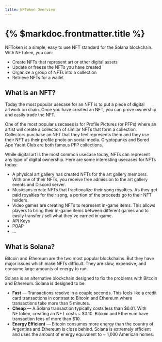 ```yaml
---
title: NFToken Overview
---
```


# {% $markdoc.frontmatter.title %}

NFToken is a simple, easy to use NFT standard for the Solana blockchain. With NFToken, you can:

- Create NFTs that represent art or other digital assets
- Update or freeze the NFTs you have created
- Organize a group of NFTs into a collection
- Retrieve NFTs for a wallet

## What is an NFT?

Today the most popular usecase for an NFT is to put a piece of digital artwork on chain. Once you have created an NFT, you can prove ownership and easily trade the NFT.

One of the most popular usecases is for Profile Pictures (or PFPs) where an artist will create a collection of similar NFTs that form a collection. Collectors purchase an NFT that they feel represents them and they use their NFT as their profile photo on social media. Cryptopunks and Bored Ape Yacht Club are both famous PFP collections.

While digital art is the most common usecase today, NFTs can represent any type of digital ownership. Here are some interesting usecases for NFTs today:

- A physical art gallery has created NFTs for the art gallery members. With one of their NFTs, you receive free admission to the art gallery events and Discord server.
- Musicians create NFTs that fractionalize their song royalties. As they get paid royalties for their song, a portion of the proceeds go to their NFT holders.
- Video games are creating NFTs to represent in-game items. This allows players to bring their in-game items between different games and to easily transfer / sell what they've earned in-game.
- API Keys
- POAP
- ...

## What is Solana?

Bitcoin and Ethereum are the two most popular blockchains. But they have major issues which make NFTs difficult. They are slow, expensive, and consume large amounts of energy to run.

Solana is an alternative blockchain designed to fix the problems with Bitcoin and Ethereum. Solana is designed to be:

- **Fast** — Transactions resolve in a couple seconds. This feels like a credit card transactions in contrast to Bitcoin and Ethereum where transactions take more than 5 minutes.
- **Cheap** — A Solana transaction typically costs less than $0.01. With NFToken, creating an NFT costs ~ $0.10. Bitcoin and Ethereum have transaction fees of more than $10.
- **Energy Efficient** — Bitcoin consumes more energy than the country of Argentina and Ethereum is close behind. Solana is extremely efficient and uses the amount of energy equivalent to ~ 1,000 American homes.
